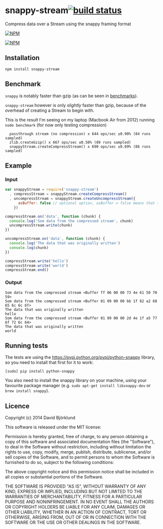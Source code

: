 # snappy-stream[![build status](https://secure.travis-ci.org/kesla/node-snappy-stream.svg)](http://travis-ci.org/kesla/node-snappy-stream)

Compress data over a Stream using the snappy framing format

[![NPM](https://nodei.co/npm/snappy-stream.png?downloads&stars)](https://nodei.co/npm/snappy-stream/)

[![NPM](https://nodei.co/npm-dl/snappy-stream.png)](https://nodei.co/npm/snappy-stream/)

## Installation

```
npm install snappy-stream
```

## Benchmark

`snappy` is notably faster than gzip (as can be seen in [benchmarks](https://github.com/kesla/node-snappy#benchmark)).

`snappy-stream` however is only _slightly_ faster than gzip, because of the overhead of creating a Stream to begin with.

This is the result I'm seeing on my laptop (Macbook Air from 2012) running `node benchmark` (for now only testing compression)

```
  passthrough stream (no compression) x 644 ops/sec ±0.90% (84 runs sampled)
  zlib.createGzip() x 667 ops/sec ±0.50% (89 runs sampled)
  snappyStream.createCompressStream() x 690 ops/sec ±0.89% (86 runs sampled)
```

## Example

### Input

```javascript
var snappyStream = require('snappy-stream')
  , compressStream = snappyStream.createCompressStream()
  , uncompressStream = snappyStream.createUncompressStream({
      asBuffer: false // optional option, asBuffer = false means that the stream emits strings, default: true
    })

compressStream.on('data', function (chunk) {
  console.log('Som data from the compressed stream', chunk)
  uncompressStream.write(chunk)
})

uncompressStream.on('data', function (chunk) {
  console.log('The data that was originally written')
  console.log(chunk)
})

compressStream.write('hello')
compressStream.write('world')
compressStream.end()
```

### Output

```
Som data from the compressed stream <Buffer ff 06 00 00 73 4e 61 50 70 59>
Som data from the compressed stream <Buffer 01 09 00 00 bb 1f 82 a2 68 65 6c 6c 6f>
The data that was originally written
hello
Som data from the compressed stream <Buffer 01 09 00 00 2d 4e 1f a5 77 6f 72 6c 64>
The data that was originally written
world
```

## Running tests

The tests are using the https://pypi.python.org/pypi/python-snappy library, so you need to install that first for it to work:

```
[sudo] pip install python-snappy
```

You also need to install the snappy library on your machine, using your favourite package manager (e.g. `sudo apt-get install libsnappy-dev` or `brew install snappy`).

## Licence

Copyright (c) 2014 David Björklund

This software is released under the MIT license:

Permission is hereby granted, free of charge, to any person obtaining a copy
of this software and associated documentation files (the "Software"), to deal
in the Software without restriction, including without limitation the rights
to use, copy, modify, merge, publish, distribute, sublicense, and/or sell
copies of the Software, and to permit persons to whom the Software is
furnished to do so, subject to the following conditions:

The above copyright notice and this permission notice shall be included in
all copies or substantial portions of the Software.

THE SOFTWARE IS PROVIDED "AS IS", WITHOUT WARRANTY OF ANY KIND, EXPRESS OR
IMPLIED, INCLUDING BUT NOT LIMITED TO THE WARRANTIES OF MERCHANTABILITY,
FITNESS FOR A PARTICULAR PURPOSE AND NONINFRINGEMENT. IN NO EVENT SHALL THE
AUTHORS OR COPYRIGHT HOLDERS BE LIABLE FOR ANY CLAIM, DAMAGES OR OTHER
LIABILITY, WHETHER IN AN ACTION OF CONTRACT, TORT OR OTHERWISE, ARISING FROM,
OUT OF OR IN CONNECTION WITH THE SOFTWARE OR THE USE OR OTHER DEALINGS IN
THE SOFTWARE.
